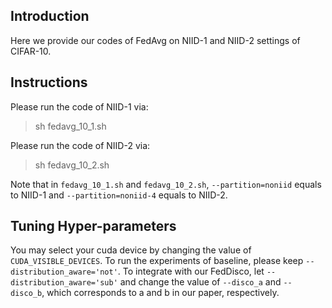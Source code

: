 ## Introduction
Here we provide our codes of FedAvg on NIID-1 and NIID-2 settings of CIFAR-10. 

## Instructions
Please run the code of NIID-1 via:

> sh fedavg_10_1.sh

Please run the code of NIID-2 via:

> sh fedavg_10_2.sh

 Note that in `fedavg_10_1.sh` and `fedavg_10_2.sh`,  `--partition=noniid` equals to NIID-1 and `--partition=noniid-4` equals to NIID-2.

## Tuning Hyper-parameters

You may select your cuda device by changing the value of `CUDA_VISIBLE_DEVICES`. To run the experiments of baseline, please keep `--distribution_aware='not'`. To integrate with our FedDisco, let `--distribution_aware='sub'` and change the value of `--disco_a` and `--disco_b`, which corresponds to a and b in our paper, respectively. 




